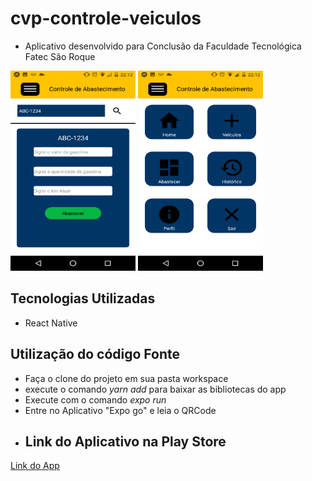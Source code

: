 # cvp-controle-veiculos
- Aplicativo desenvolvido para Conclusão da Faculdade Tecnológica Fatec São Roque


<img src="https://github.com/robertsilva4/cvp-controle-veiculos/blob/main/abastecer.png"  width="200" height="320"></img>
<img src="https://github.com/robertsilva4/cvp-controle-veiculos/blob/main/menu.png"  width="200" height="320"></img>
## Tecnologias Utilizadas
- React Native
## Utilização do código Fonte
- Faça o clone do projeto em sua pasta workspace
- execute o comando *yarn add* para baixar as bibliotecas do app
- Execute com o comando *expo run*
- Entre no Aplicativo "Expo go" e leia o QRCode
- ## Link do Aplicativo na Play Store
 <a href="https://play.google.com/store/apps/details?id=com.robertsilva4.controleabastecimento">Link do App</a>
